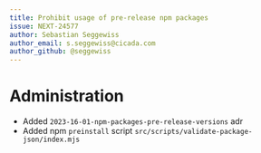 ```yaml
---
title: Prohibit usage of pre-release npm packages
issue: NEXT-24577
author: Sebastian Seggewiss
author_email: s.seggewiss@cicada.com
author_github: @seggewiss
---
```

# Administration
* Added `2023-16-01-npm-packages-pre-release-versions` adr
* Added npm `preinstall` script `src/scripts/validate-package-json/index.mjs` 
